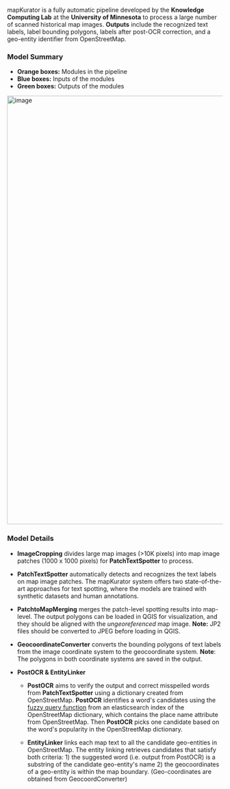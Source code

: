 

mapKurator is a fully automatic pipeline developed by the **Knowledge Computing Lab** at the **University of Minnesota** to process a large number of scanned historical map images. **Outputs** include the recognized text labels, label bounding polygons, labels after post-OCR correction, and a geo-entity identifier from OpenStreetMap.

### Model Summary

- **Orange boxes:** Modules in the pipeline
- **Blue boxes:** Inputs of the modules
- **Green boxes:** Outputs of the modules

<img width="1000" alt="image" src="https://user-images.githubusercontent.com/5383572/230442791-93497b26-5071-4c47-9947-7f6000306efb.png">



### Model Details
- **ImageCropping** divides large map images (>10K pixels) into map image patches (1000 x 1000 pixels) for **PatchTextSpotter** to process.

- **PatchTextSpotter** automatically detects and recognizes the text labels on map image patches. The mapKurator system offers two state-of-the-art approaches for text spotting, where the models are trained with synthetic datasets and human annotations.

- **PatchtoMapMerging** merges the patch-level spotting results into map-level. The output polygons can be loaded in QGIS for visualization, and they should be aligned with the *ungeoreferenced* map image. **Note:** JP2 files should be converted to JPEG before loading in QGIS. 

- **GeocoordinateConverter**  converts the bounding polygons of text labels from the image coordinate system to the geocoordinate system. **Note**: The polygons in both coordinate systems are saved in the output. 

- **PostOCR & EntityLinker** 
  - **PostOCR** aims to verify the output and correct misspelled words from **PatchTextSpotter** using a dictionary created from OpenStreetMap. **PostOCR** identifies a word's candidates using the [fuzzy query function](https://www.elastic.co/guide/en/elasticsearch/reference/current/query-dsl-fuzzy-query.html) from an elasticsearch index of the OpenStreetMap dictionary, which contains the place name attribute from OpenStreetMap. Then **PostOCR** picks one candidate based on the word's popularity in the OpenStreetMap dictionary.

  - **EntityLinker** links each map text to all the candidate geo-entities in OpenStreetMap. The entity linking retrieves candidates that satisfy both criteria: 1) the suggested word (i.e. output from PostOCR) is a substring of the candidate geo-entity's name 2) the geocoordinates of a geo-entity is within the map boundary. (Geo-coordinates are obtained from GeocoordConverter)
